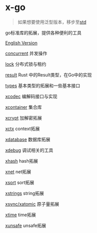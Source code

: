 # x-go

> 如果想要使用泛型版本，移步至[std](https://github.com/go-board/std)

go标准库的拓展，提供各种便利的工具

[English Version](./README_EN.md)

[concurrent](concurrent/README.md) 并发操作

[lock](lock/README.md) 分布式锁与租约

[result](result/README.md) Rust 中的Result类型，在Go中的实现

[types](types/README.md) 基本类型的拓展和一些基本接口

[xcodec](xcodec/README.md) 编解码接口与实现

[xcontainer](xcontainer/README.md) 集合库

[xcrypt](xcrypt/README.md) 加解密拓展

[xctx](xctx/README.md) context拓展

[xdatabase](xdatabase/README.md) 数据库拓展

[xdebug](xdebug/README.md) 调试相关的工具

[xhash](xhash/README.md) hash拓展

[xnet](xnet/README.md) net拓展

[xsort](xsort/README.md) sort拓展

[xstrings](xstrings/README.md) string拓展

[xsync/xatomic](xsync/xatomic/README.md) 原子量拓展

[xtime](xtime/README.md) time拓展

[xunsafe](xunsafe/README.md) unsafe拓展
